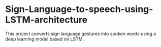 # Sign-Language-to-speech-using-LSTM-architecture
This project converts sign language gestures into spoken words using a deep learning model based on LSTM.
